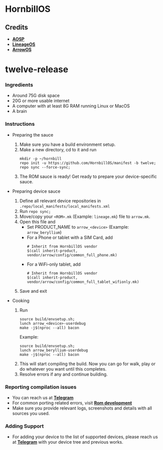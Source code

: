 # HornbillOS
<!-- 
![HornbillBanner](https://raw.githubusercontent.com/HornbillOS/docs/master/src/hornbillbanner.png) -->

Credits
-------
 * [**AOSP**](https://android.googlesource.com)
 * [**LineageOS**](https://github.com/LineageOS)
 * [**ArrowOS**](https://github.com/ArrowOS)

# twelve-release

### Ingredients
- Around 75G disk space
- 20G or more usable internet
- A computer with at least 8G RAM running Linux or MacOS
- A brain

### Instructions
- Preparing the sauce
    1. Make sure you have a build environment setup.
    2. Make a new directory, cd to it and run
        ```
        mkdir -p ~/hornbill
        repo init -u https://github.com/HornbillOS/manifest -b twelve;
        repo sync --force-sync;
        ```
    3. The ROM sauce is ready! Get ready to prepare your device-specific sauce.

- Preparing device sauce
    1. Define all relevant device repositories in `.repo/local_manifests/local_manifests.xml`
    2. Run `repo sync;`
    3. Move/copy your `<ROM>.mk` (Example: `lineage.mk`) file to `arrow.mk`.
    4. Open this file and
        - Set PRODUCT_NAME to `arrow_<device>` (Example: `arrow_beryllium`)
        - For a Phone or tablet with a SIM Card, add
            ```
            # Inherit from HornbillOS vendor
            $(call inherit-product, vendor/arrow/config/common_full_phone.mk)
            ```
        - For a WiFi-only tablet, add
            ```
            # Inherit from HornbillOS vendor
            $(call inherit-product, vendor/arrow/config/common_full_tablet_wifionly.mk)
            ```
    5. Save and exit

- Cooking
    1. Run
        ```
        source build/envsetup.sh;
        lunch arrow_<device>-userdebug
        make -j$(nproc --all) bacon
        ```
        Example:
        ```
        source build/envsetup.sh;
        lunch arrow_beryllium-userdebug
        make -j$(nproc --all) bacon
        ```
    2. This will start compiling the build. Now you can go for walk, play or do whatever you want until this completes.
    3. Resolve errors if any and continue building.

### Reporting compilation issues
- You can reach us at [**Telegram**](https://t.me/hornbillos)
- For common porting related errors, visit [**Rom development**](https://t.me/alaskalinuxuser_romdevelopment)
- Make sure you provide relevant logs, screenshots and details with all sources you used.

### Adding Support
- For adding your device to the list of supported devices, please reach us at [**Telegram**](https://t.me/hornbillos) with your device tree and previous works.

